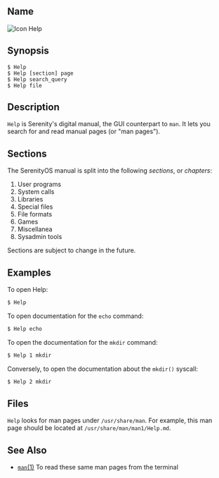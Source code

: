 ## Name

![Icon](file:///res/icons/16x16/app-help.png) Help

## Synopsis

```**sh
$ Help
$ Help [section] page
$ Help search_query
$ Help file
```

## Description

`Help` is Serenity's digital manual, the GUI counterpart to `man`.
It lets you search for and read manual pages (or "man pages").

## Sections

The SerenityOS manual is split into the following *sections*, or *chapters*:

1. User programs
2. System calls
3. Libraries
4. Special files
5. File formats
6. Games
7. Miscellanea
8. Sysadmin tools

Sections are subject to change in the future.

## Examples

To open Help:
```sh
$ Help
```

To open documentation for the `echo` command:
```sh
$ Help echo
```

To open the documentation for the `mkdir` command:
```sh
$ Help 1 mkdir
```
Conversely, to open the documentation about the `mkdir()` syscall:
```sh
$ Help 2 mkdir
```

## Files

`Help` looks for man pages under `/usr/share/man`. For example,
this man page should be located at `/usr/share/man/man1/Help.md`.

## See Also

* [`man`(1)](help://man/1/man) To read these same man pages from the terminal

